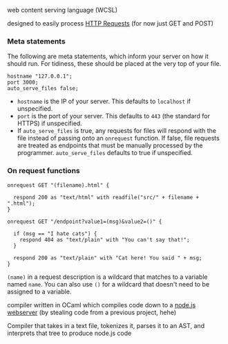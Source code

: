 web content serving language (WCSL)

designed to easily process [HTTP Requests](https://www.w3schools.com/tags/ref_httpmethods.asp) (for now just GET and POST)

### Meta statements

The following are meta statements, which inform your server on how it should run. For tidiness, these should be placed at the very top of your file.

```
hostname "127.0.0.1";
port 3000;
auto_serve_files false;
```

- `hostname` is the IP of your server. This defaults to `localhost` if unspecified.
- `port` is the port of your server. This defaults to `443` (the standard for HTTPS) if unspecified.
- If `auto_serve_files` is true, any requests for files will respond with the file instead of passing onto an `onrequest` function. If false, file requests are treated as endpoints that must be manually processed by the programmer. `auto_serve_files` defaults to true if unspecified.

### On request functions

```
onrequest GET "(filename).html" {

  respond 200 as "text/html" with readfile("src/" + filename + ".html");
}

onrequest GET "/endpoint?value1=(msg)&value2=()" {

  if (msg == "I hate cats") {
    respond 404 as "text/plain" with "You can't say that!";
  }

  respond 200 as "text/plain" with "Cat here! You said " + msg;
}
```

`(name)` in a request description is a wildcard that matches to a variable named `name`. You can also use `()` for a wildcard that doesn't need to be assigned to a variable.

compiler written in OCaml which compiles code down to a [node.js webserver](https://www.geeksforgeeks.org/node-js/node-js-web-server/) (by stealing code from a previous project, hehe)

Compiler that takes in a text file, tokenizes it, parses it to an AST, and interprets that tree to produce node.js code

